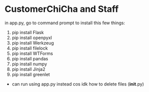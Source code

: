# CustomerChiCha and Staff
in app.py, go to command prompt to install this few things:
1. pip install Flask
2. pip install openpyxl
3. pip install Werkzeug
4. pip install filelock
5. pip install WTForms
6. pip install pandas
7. pip install numpy
8. pip install Jinja2
9. pip install greenlet

* can run using app.py instead cos idk how to delete files (__init__.py)

